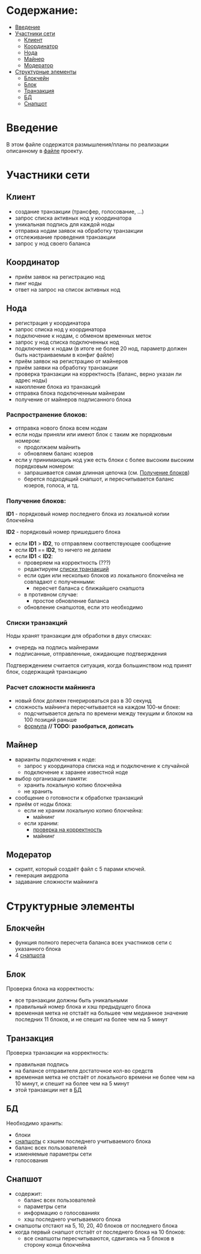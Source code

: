 # Содержание:
- [Введение](#введение)
- [Участники сети](#участники-сети)
  - [Клиент](#клиент)
  - [Координатор](#координатор)
  - [Нода](#нода)
  - [Майнер](#майнер)
  - [Модератор](#модератор)
- [Структурные элементы](#структурные-элементы)
  - [Блокчейн](#блокчейн)
  - [Блок](#блок)
  - [Транзакция](#транзакция)
  - [БД](#бд)
  - [Снапшот](#снапшот)
 
 
# Введение
 
В этом файле содержатся размышления/планы по реализации описанному в [файле](https://github.com/Overseven/blockchain/blob/develop/docs/description.md) проекту.
 
# Участники сети
 
## Клиент
- создание транзакции (трансфер, голосование, ...)
- запрос списка активных нод у координатора
- уникальная подпись для каждой ноды
- отправка нодам заявок на обработку транзакции
- отслеживание проведения транзакции
- запрос у нод своего баланса

## Координатор
- приём заявок на регистрацию нод
- пинг ноды
- ответ на запрос на список активных нод

## Нода
- регистрация у координатора
- запрос списка нод у координатора
- подключение к нодам, с обменом временных меток
- запрос у нод списка подключенных нод
- подключение к нодам (в итоге не более 20 нод, параметр должен быть настраиваемым в конфиг файле)
- приём заявок на регистрацию от майнеров
- приём заявки на обработку транзакции
- проверка транзакции на корректность (баланс, верно указан ли адрес ноды)
- накопление блока из транзакций
- отправка блока подключенным майнерам
- получение от майнеров подписанного блока

### Распространение блоков:
- отправка нового блока всем нодам
- если ноды приняли или имеют блок с таким же порядковым номером:
  - продолжаем майнить
  - обновляем баланс юзеров
- если у принимающиъ нод уже есть блоки с более высоким высоким порядковым номером:
  - запрашивается самая длинная цепочка (см. [Получение блоков](#получение-блоков))
  - берется подходящий снапшот, и пересчитывается баланс юзеров, голоса, и тд.

### Получение блоков:
__ID1__ - порядковый номер последнего блока из локальной копии блокчейна

__ID2__ - порядковый номер пришедшего блока
- если __ID1__ > __ID2__, то отправляем соответствующее сообщение
- если __ID1__ == __ID2__, то ничего не делаем
- если __ID1__ < __ID2__:
  - проверяем на корректность (???)
  - редактируем [списки транзакций](#списки-транзакций) 
  - если один или несколько блоков из локального блокчейна не совпадают с полученными:
    - пересчет баланса с ближайшего снапшота
  - в противном случае:
    - простое обновление баланса
  - обновление снапшотов, если это необходимо

### Списки транзакций
Ноды хранят транзакции для обработки в двух списках:
- очередь на подпись майнерами
- подписанные, отправленные, ожидающие подтверждения

Подтверждением считается ситуация, когда большинством нод принят блок, содержащий транзакцию

### Расчет сложности майнинга
- новый блок должен генерироваться раз в 30 секунд
- сложность майнинга пересчитывается на каждом 100-м блоке:
  - подсчитывается дельта по времени между текущим и блоком на 100 позиций раньше
  - [формула](https://en.bitcoinwiki.org/wiki/Difficulty_in_Mining) __// TODO: разобраться, дописать__

## Майнер
- варианты подключения к ноде:
  - запрос у координатора списка нод и подключение к случайной
  - подключение к заранее известной ноде
- выбор организации памяти:
  - хранить локальную копию блокчейна
  - не хранить
- сообщение о готовности к обработке транзакций
- приём от ноды блока:
  - если не храним локальную копию блокчейна:
    - майнинг
  - если храним:
    - [проверка на корректность](#транзакция)
    - майнинг


## Модератор
- скрипт, который создаёт файл с 5 парами ключей.
- генерация аирдропа
- задавание сложности майнинга
 
# Структурные элементы
 
## Блокчейн
- функция полного пересчета баланса всех участников сети с указанного блока
- 4 [снапшота](#снапшот)

## Блок
Проверка блока на корректность:
- все транзакции должны быть уникальными
- правильный номер блока и хэш предыдущего блока
- временная метка не отстаёт на большее чем медианное значение последних 11 блоков, и не спешит на более чем на 5 минут

## Транзакция
Проверка транзакции на корректность:
- правильная подпись
- на балансе отправителя достаточное кол-во средств
- временная метка не отстаёт от локального времени не более чем на 10 минут, и спешит на более чем на 5 минут
- этой транзакции нет в [БД](#бд)

## БД
Необходимо хранить:
- блоки
- [снапшоты](#снапшот) с хэшем последнего учитываемого блока
- баланс всех пользователей
- изменяемые параметры сети
- голосования

## Снапшот
- содержит:
  - баланс всех пользователей
  - параметры сети
  - информацию о голосованиях
  - хэш последнего учитываемого блока
- снапшоты отстают на 5, 10, 20, 40 блоков от последнего блока
- когда первый снапшот отстаёт от последнего блока на 10 блоков:
  - все снапшоты пересчитываются, сдвигаясь на 5 блоков в сторону конца блокчейна
